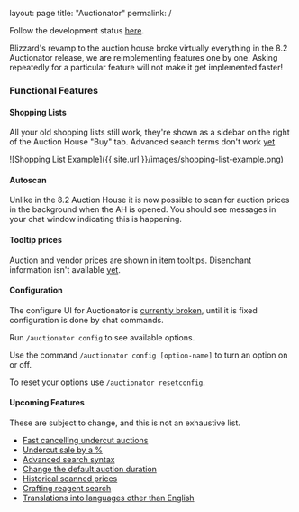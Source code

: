 layout: page
title: "Auctionator"
permalink: /

Follow the development status [here](https://github.com/Auctionator/Auctionator/projects/2).

Blizzard's revamp to the auction house broke virtually everything in the 8.2 Auctionator release, we are reimplementing features one by one. Asking repeatedly for a particular feature will not make it get implemented faster!

### Functional Features

#### Shopping Lists
All your old shopping lists still work, they're shown as a sidebar on the right of the Auction House "Buy" tab. Advanced search terms don't work [yet](https://github.com/Auctionator/Auctionator/issues/477).

![Shopping List Example]({{ site.url }}/images/shopping-list-example.png)

#### Autoscan
Unlike in the 8.2 Auction House it is now possible to scan for auction prices in the background when the AH is opened. You should see messages in your chat window indicating this is happening.

#### Tooltip prices
Auction and vendor prices are shown in item tooltips. Disenchant information isn't available [yet](https://github.com/Auctionator/Auctionator/issues/477).

#### Configuration
The configure UI for Auctionator is [currently broken](https://github.com/Auctionator/Auctionator/issues/480), until it is fixed configuration is done by chat commands.

Run `/auctionator config` to see available options.

Use the command `/auctionator config [option-name]` to turn an option on or off.

To reset your options use `/auctionator resetconfig`.

#### Upcoming Features
These are subject to change, and this is not an exhaustive list.

* [Fast cancelling undercut auctions](https://github.com/Auctionator/Auctionator/issues/476)
* [Undercut sale by a %](https://github.com/Auctionator/Auctionator/issues/475)
* [Advanced search syntax](https://github.com/Auctionator/Auctionator/issues/477)
* [Change the default auction duration](https://github.com/Auctionator/Auctionator/issues/481)
* [Historical scanned prices](https://github.com/Auctionator/Auctionator/issues/479)
* [Crafting reagent search](https://github.com/Auctionator/Auctionator/issues/484)
* [Translations into languages other than English](https://github.com/Auctionator/Auctionator/issues/490)
